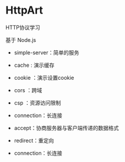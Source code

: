 # HttpArt
HTTP协议学习

基于 Node.js

- simple-server：简单的服务

- cache : 演示缓存

- cookie ：演示设置cookie

- cors ：跨域

- csp ：资源访问限制

- connection：长连接

- accept：协商服务器与客户端传递的数据格式

- redirect：重定向

- connection：长连接